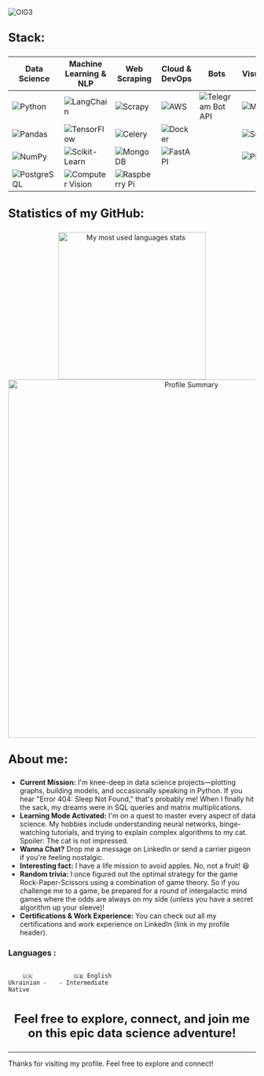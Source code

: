 
![OIG3](https://github.com/user-attachments/assets/258ab042-8789-4286-a861-d1b015b3fb1d)

## <p style="font-size: 24px; font-weight: bold;">Stack:</p>

| Data Science | Machine Learning & NLP | Web Scraping | Cloud & DevOps | Bots | Visualization | IDE & Tools |
|-------------|----------------------|--------------|--------------|---------------|-------------|-------------|
| ![Python](https://img.shields.io/badge/Python-3776AB?style=for-the-badge&logo=python&logoColor=ffffff) | ![LangChain](https://img.shields.io/badge/-LangChain-1c3c3b?style=for-the-badge&logo=langchain) | ![Scrapy](https://img.shields.io/badge/Scrapy-4285F4?style=for-the-badge&logo=scrapy&logoColor=ffffff) | ![AWS](https://img.shields.io/badge/AWS-141f2e?style=for-the-badge&logo=amazon&logoColor=FF9900) | ![Telegram Bot API](https://img.shields.io/badge/Telegram%20Bot%20API-2CA5E0?style=for-the-badge&logo=telegram&logoColor=ffffff) | ![Matplotlib](https://img.shields.io/badge/Matplotlib-ffffff?style=for-the-badge&logo=matplotlib&logoColor=blue) | ![Jupyter](https://img.shields.io/badge/Jupyter-F37626?style=for-the-badge&logo=jupyter&logoColor=ffffff) |
| ![Pandas](https://img.shields.io/badge/Pandas-ffffff?style=for-the-badge&logo=Pandas&logoColor=4d77cf) | ![TensorFlow](https://img.shields.io/badge/TensorFlow-FF6F00?style=for-the-badge&logo=tensorflow&logoColor=ffffff) | ![Celery](https://img.shields.io/badge/Celery-37814A?style=for-the-badge&logo=celery&logoColor=ffffff) | ![Docker](https://img.shields.io/badge/Docker-2496ED?style=for-the-badge&logo=docker&logoColor=ffffff) | | ![Seaborn](https://img.shields.io/badge/Seaborn-2E5C80?style=for-the-badge&logo=seaborn&logoColor=ffffff) | ![VS Code](https://img.shields.io/badge/VS%20Code-007ACC?style=for-the-badge&logo=visualstudiocode&logoColor=ffffff) |
| ![NumPy](https://img.shields.io/badge/NumPy-013243?style=for-the-badge&logo=numpy&logoColor=ffffff) | ![Scikit-Learn](https://img.shields.io/badge/Scikit--Learn-F7931E?style=for-the-badge&logo=scikit-learn&logoColor=ffffff) | ![MongoDB](https://img.shields.io/badge/MongoDB-47A248?style=for-the-badge&logo=mongodb&logoColor=ffffff) | ![FastAPI](https://img.shields.io/badge/FastAPI-005571?style=for-the-badge&logo=fastapi&logoColor=ffffff) | | ![Plotly](https://img.shields.io/badge/Plotly-3F4F75?style=for-the-badge&logo=plotly&logoColor=ffffff) | ![Linux](https://img.shields.io/badge/Linux-2496ED?style=for-the-badge&logo=Linux) |
| ![PostgreSQL](https://img.shields.io/badge/PostgreSQL-ffffff?style=for-the-badge&logo=PostgreSQL&logoColor=336791) | ![Computer Vision](https://img.shields.io/badge/Computer%20Vision-00979D?style=for-the-badge&logo=opencv&logoColor=ffffff) | ![Raspberry Pi](https://img.shields.io/badge/Raspberry%20Pi-A22846?style=for-the-badge&logo=raspberrypi&logoColor=ffffff) | | | | |

## <p style="font-size: 24px; font-weight: bold;">Statistics of my GitHub:</p>
<div style="text-align:center;">
    <img align="center" src="https://github-readme-stats.vercel.app/api/top-langs/?username=highbrow-228&layout=compact&theme=radical" alt="My most used languages stats" style="width: 300px; height: auto;">
</div>

<div style="text-align:center;">
    <img align="center" src="https://github-profile-summary-cards.vercel.app/api/cards/profile-details?username=highbrow-228&theme=radical" alt="Profile Summary" style="width: 730px; height: auto;">
</div>

## <p style="font-size: 24px; font-weight: bold;">About me:</p>
- **Current Mission:** I'm knee-deep in data science projects—plotting graphs, building models, and occasionally speaking in Python. If you hear "Error 404: Sleep Not Found," that's probably me! When I finally hit the sack, my dreams were in SQL queries and matrix multiplications.
- **Learning Mode Activated:** I'm on a quest to master every aspect of data science. My hobbies include understanding neural networks, binge-watching tutorials, and trying to explain complex algorithms to my cat. Spoiler: The cat is not impressed.
- **Wanna Chat?** Drop me a message on LinkedIn or send a carrier pigeon if you're feeling nostalgic.
- **Interesting fact:** I have a life mission to avoid apples. No, not a fruit! 😆
- ****Random trivia:**** I once figured out the optimal strategy for the game Rock-Paper-Scissors using a combination of game theory. So if you challenge me to a game, be prepared for a round of intergalactic mind games where the odds are always on my side (unless you have a secret algorithm up your sleeve)!
- **Certifications & Work Experience:** You can check out all my certifications and work experience on LinkedIn (link in my profile header).


### Languages :

<div style="display: flex; align-items: flex-start; align: center">
<table  align="center">
  <tr>
    
        🇺🇦 Ukrainian - Native
        
  </tr>

  <tr>
    
        🇬🇧 English - Intermediate
        
  </tr>
</table>
</div>

###
<p align="center" style="font-size: 24px; font-weight: bold;">Feel free to explore, connect, and join me on this epic data science adventure!</p>

---
Thanks for visiting my profile. Feel free to explore and connect!
